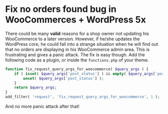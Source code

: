 # Fix no orders found bug in WooCommerces + WordPress 5x

There could be many **valid** reasons for a shop owner not updating his WooCommerce to a later version. However, if he/she updates the WordPress core, he could fall into a strange situation when he will find out that no orders are displaying in his WooCommerce admin area. This is frustrating and gives a panic attack. The fix is easy though. Add the following code as a plugin, or inside the `functions.php` of your theme. 

```php
function fix_request_query_args_for_woocommerce( $query_args ) {
	if ( isset( $query_args['post_status'] ) && empty( $query_args['post_status'] ) ) {
		unset( $query_args['post_status'] );
	}
	return $query_args;
}
add_filter( 'request', 'fix_request_query_args_for_woocommerce', 1 );

```

And no more panic attack after that!